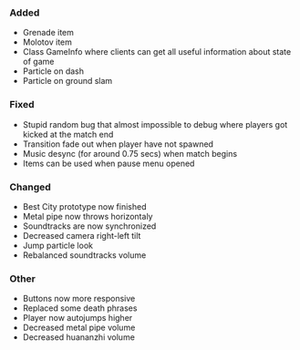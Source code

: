 ### Added
- Grenade item
- Molotov item
- Class GameInfo where clients can get all useful information about state of game
- Particle on dash
- Particle on ground slam

### Fixed
- Stupid random bug that almost impossible to debug where players got kicked at the match end
- Transition fade out when player have not spawned
- Music desync (for around 0.75 secs) when match begins
- Items can be used when pause menu opened

### Changed
- Best City prototype now finished
- Metal pipe now throws horizontaly
- Soundtracks are now synchronized
- Decreased camera right-left tilt
- Jump particle look
- Rebalanced soundtracks volume

### Other
- Buttons now more responsive
- Replaced some death phrases
- Player now autojumps higher
- Decreased metal pipe volume
- Decreased huananzhi volume